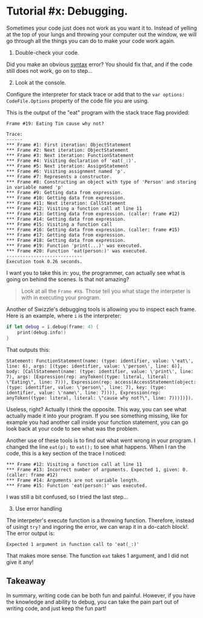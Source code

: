 # Tutorial #x: Debugging.

Sometimes your code just does not work as you want it to. Instead of yelling at the top of your lungs and throwing your computer out the window, we will go through all the things you can do to make your code work again.

1. Double-check your code.

Did you make an obvious [syntax](https://github.com/SafelySwift/Swizzle/wiki/Syntax) error? You should fix that, and if the code still does not work, go on to step...
    
2. Look at the console.

Configure the interpreter for stack trace or add that to the  `var options: CodeFile.Options` property of the code file you are using.

This is the output of the "eat" program with the stack trace flag provided:

```
Frame #19: Eating Tim cause why not? 

Trace:
------
*** Frame #1: First iteration: ObjectStatement
*** Frame #2: Next iteration: ObjectStatement
*** Frame #3: Next iteration: FunctionStatement
*** Frame #4: Visiting declaration of 'eat(_:)'.
*** Frame #5: Next iteration: AssignStatement
*** Frame #6: Visiting assignment named 'p'.
*** Frame #7: Represents a constructor.
*** Frame #8: Constructing an object with type of 'Person' and storing in variable named 'p'
*** Frame #9: Getting data from expression.
*** Frame #10: Getting data from expression.
*** Frame #11: Next iteration: CallStatement
*** Frame #12: Visiting a function call at line 11
*** Frame #13: Getting data from expression. (caller: frame #12)
*** Frame #14: Getting data from expression.
*** Frame #15: Visiting a function call
*** Frame #16: Getting data from expression. (caller: frame #15)
*** Frame #17: Getting data from expression.
*** Frame #18: Getting data from expression.
*** Frame #19: Function 'print(...)' was executed.
*** Frame #20: Function 'eat(person:)' was executed.
----------------------------
Execution took 0.26 seconds.
```
I want you to take this in: you, the programmer, can actually see what is going on behind the scenes. Is that not amazing?

> Look at all the `Frame #X`s. Those tell you what stage the interpeter is with in executing your program. 

Another of Swizzle's debugging tools is allowing you to inspect each frame. Here is an example, where `i` is the interpreter:

```swift
if let debug = i.debug(frame: 4) {
    print(debug.info!)
}
```

That outputs this:

```
Statement: FunctionStatement(name: (type: identifier, value: \'eat\', line: 6), args: [(type: identifier, value: \'person\', line: 6)], body: [CallStatement(name: (type: identifier, value: \'print\', line: 7), args: [Expression(rep: anyToken((type: literal, literal: \"Eating\", line: 7))), Expression(rep: access(AccessStatement(object: (type: identifier, value: \'person\', line: 7), key: (type: identifier, value: \'name\', line: 7)))), Expression(rep: anyToken((type: literal, literal: \"cause why not?\", line: 7)))])]).
```
Useless, right? Actually I think the opposite. This way, you can see what actually made it into your program.  If you see something missing, like for example you had another call inside your function statement, you can go look back at your code to see what was the problem.

Another use of these tools is to find out what went wrong in your program. I changed the line `eat(p);` to `eat();` to see what happens. When I ran the code, this is a key section of the trace I noticed:

```
*** Frame #12: Visiting a function call at line 11
*** Frame #13: Incorrect number of arguments. Expected 1, given: 0. (caller: frame #12)
*** Frame #14: Arguments are not variable length.
*** Frame #15: Function 'eat(person:)' was executed.
```

I was still a bit confused, so I tried the last step...

3. Use error handling

The interpeter's execute function is a throwing function. Therefore, instead of usingt `try?` and ingoring the error, we can wrap it in a do-catch block!. The error output is:

```
Expected 1 argument in function call to 'eat(_:)'
```

That makes more sense. The function `eat` takes 1 argument, and I did not give it any!

## Takeaway

In summary, writing code can be both fun and painful. However, if you have the knowledge and ability to debug, you can take the pain part out of writing code, and just keep the fun part!
